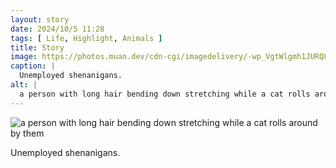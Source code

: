 ```yaml
---
layout: story
date: 2024/10/5 11:28
tags: [ Life, Highlight, Animals ]
title: Story
image: https://photos.muan.dev/cdn-cgi/imagedelivery/-wp_VgtWlgmh1JURQ8t1mg/4b0d42cb-c73f-4028-d12e-e3d73bda6d00/public
caption: |
  Unemployed shenanigans.
alt: |
  a person with long hair bending down stretching while a cat rolls around by them
---
```


![a person with long hair bending down stretching while a cat rolls around by them](https://photos.muan.dev/cdn-cgi/imagedelivery/-wp_VgtWlgmh1JURQ8t1mg/4b0d42cb-c73f-4028-d12e-e3d73bda6d00/public)

Unemployed shenanigans.
